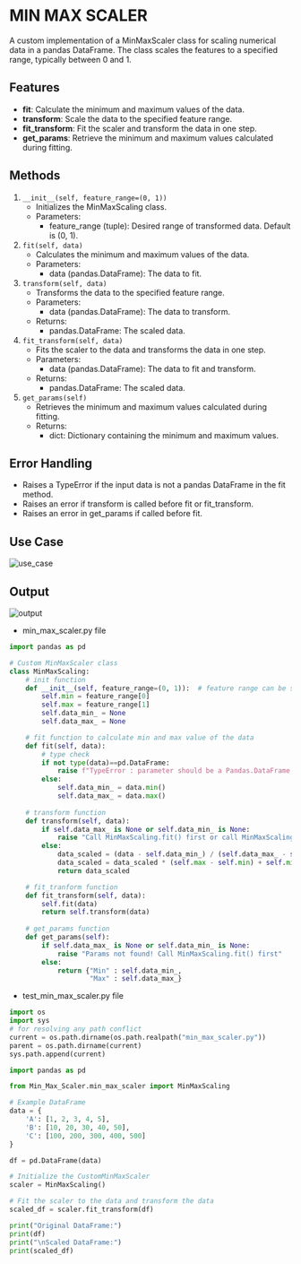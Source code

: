 # MIN MAX SCALER 

A custom implementation of a MinMaxScaler class for scaling numerical data in a pandas DataFrame. The class scales the features to a specified range, typically between 0 and 1.

## Features

- **fit**: Calculate the minimum and maximum values of the data.
- **transform**: Scale the data to the specified feature range.
- **fit_transform**: Fit the scaler and transform the data in one step.
- **get_params**: Retrieve the minimum and maximum values calculated during fitting.

## Methods

1. `__init__(self, feature_range=(0, 1))`
    - Initializes the MinMaxScaling class.
    - Parameters:
        - feature_range (tuple): Desired range of transformed data. Default is (0, 1).
2. `fit(self, data)`
    - Calculates the minimum and maximum values of the data.
    - Parameters:
        - data (pandas.DataFrame): The data to fit.
3. `transform(self, data)`
    - Transforms the data to the specified feature range.
    - Parameters:
        - data (pandas.DataFrame): The data to transform.
    - Returns:
        - pandas.DataFrame: The scaled data.
4. `fit_transform(self, data)`
    - Fits the scaler to the data and transforms the data in one step.
    - Parameters:
        - data (pandas.DataFrame): The data to fit and transform.
    - Returns:
        - pandas.DataFrame: The scaled data.
5. `get_params(self)`
    - Retrieves the minimum and maximum values calculated during fitting.
    - Returns:
        - dict: Dictionary containing the minimum and maximum values.

## Error Handling

- Raises a TypeError if the input data is not a pandas DataFrame in the fit method.
- Raises an error if transform is called before fit or fit_transform.
- Raises an error in get_params if called before fit.

## Use Case

![use_case](https://github.com/user-attachments/assets/86cc2962-e744-490d-97a6-c084496701de)

## Output

![output](https://github.com/user-attachments/assets/d62b9856-d67c-4c92-a2db-f0e76409856a)


- min_max_scaler.py file 

```py
import pandas as pd

# Custom MinMaxScaler class
class MinMaxScaling:
    # init function
    def __init__(self, feature_range=(0, 1)):  # feature range can be specified by the user else it takes (0,1)
        self.min = feature_range[0]
        self.max = feature_range[1]
        self.data_min_ = None
        self.data_max_ = None

    # fit function to calculate min and max value of the data
    def fit(self, data):
        # type check
        if not type(data)==pd.DataFrame:
            raise f"TypeError : parameter should be a Pandas.DataFrame; {type(data)} found"
        else:
            self.data_min_ = data.min()
            self.data_max_ = data.max()
    
    # transform function
    def transform(self, data):
        if self.data_max_ is None or self.data_min_ is None:
            raise "Call MinMaxScaling.fit() first or call MinMaxScaling.fit_transform() as the required params not found"
        else:
            data_scaled = (data - self.data_min_) / (self.data_max_ - self.data_min_)
            data_scaled = data_scaled * (self.max - self.min) + self.min
            return data_scaled

    # fit_tranform function
    def fit_transform(self, data):
        self.fit(data)
        return self.transform(data)
    
    # get_params function
    def get_params(self):
        if self.data_max_ is None or self.data_min_ is None:
            raise "Params not found! Call MinMaxScaling.fit() first"
        else:
            return {"Min" : self.data_min_,
                    "Max" : self.data_max_}
```

- test_min_max_scaler.py file 

```py
import os
import sys
# for resolving any path conflict
current = os.path.dirname(os.path.realpath("min_max_scaler.py"))
parent = os.path.dirname(current)
sys.path.append(current)

import pandas as pd

from Min_Max_Scaler.min_max_scaler import MinMaxScaling

# Example DataFrame
data = {
    'A': [1, 2, 3, 4, 5],
    'B': [10, 20, 30, 40, 50],
    'C': [100, 200, 300, 400, 500]
}

df = pd.DataFrame(data)

# Initialize the CustomMinMaxScaler
scaler = MinMaxScaling()

# Fit the scaler to the data and transform the data
scaled_df = scaler.fit_transform(df)

print("Original DataFrame:")
print(df)
print("\nScaled DataFrame:")
print(scaled_df)
```
